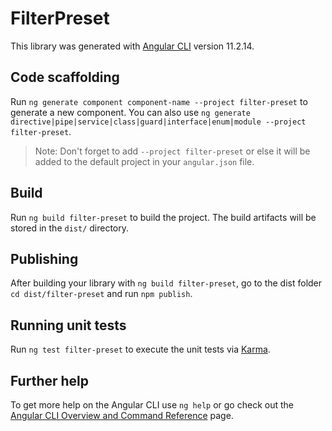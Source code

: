 # FilterPreset

This library was generated with [Angular CLI](https://github.com/angular/angular-cli) version 11.2.14.

## Code scaffolding

Run `ng generate component component-name --project filter-preset` to generate a new component. You can also use `ng generate directive|pipe|service|class|guard|interface|enum|module --project filter-preset`.
> Note: Don't forget to add `--project filter-preset` or else it will be added to the default project in your `angular.json` file. 

## Build

Run `ng build filter-preset` to build the project. The build artifacts will be stored in the `dist/` directory.

## Publishing

After building your library with `ng build filter-preset`, go to the dist folder `cd dist/filter-preset` and run `npm publish`.

## Running unit tests

Run `ng test filter-preset` to execute the unit tests via [Karma](https://karma-runner.github.io).

## Further help

To get more help on the Angular CLI use `ng help` or go check out the [Angular CLI Overview and Command Reference](https://angular.io/cli) page.
